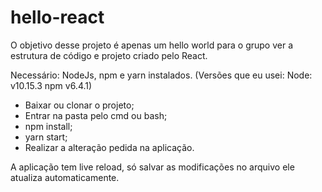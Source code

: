 # hello-react

O objetivo desse projeto é apenas um hello world para o grupo ver a estrutura de código e projeto criado pelo React.

Necessário: NodeJs, npm e yarn instalados. (Versões que eu usei: Node: v10.15.3 npm v6.4.1)

* Baixar ou clonar o projeto;
* Entrar na pasta pelo cmd ou bash;
* npm install;
* yarn start;
* Realizar a alteração pedida na aplicação.

A aplicação tem live reload, só salvar as modificações no arquivo ele atualiza automaticamente.
